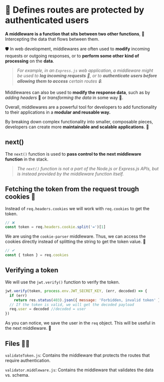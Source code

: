 # 🤖 Defines routes are protected by authenticated users

**A middleware is a function that sits between two other functions**, 🤝Intercepting the data that flows between them.

🛡️ In web development, middlewares are often used to **modify** incoming requests or outgoing responses, or to **perform some other kind of processing** on the **data**.

> _For example, in an `Express.js` web application, a middleware might be used to **log incoming requests** 📝, or to **authenticate users before allowing them to access** certain routes 🔒._

Middlewares can also be used to **modify the response data**, such as by _adding headers_ 📨 or _transforming the data_ in some way 🔄.

Overall, middlewares are a powerful tool for developers to add functionality to their applications in a **modular and reusable way.**

By breaking down complex functionality into smaller, composable pieces, developers can create more **maintainable and scalable applications**. 🚀

## next()

The `next()` function is used to **pass control to the next middleware function** in the stack.

> _The `next()` function is not a part of the Node.js or Express.js APIs, but is instead provided by the middleware function itself._

## Fetching the token from the request trough cookies 🍪

Instead of `req.headers.cookies` we will work with `req.cookies` to get the token.

```js
// ❌
const token = req.headers.cookie.split('=')[1]
```

We are using the `cookie-parser` middleware. Thus, we can access the cookies directly instead of splitting the string to get the token value. 🔑

```js
// ✔
const { token } = req.cookies
```

## Verifying a token

We will use the `jwt.verify()` function to verify the token.

```js
jwt.verify(token, process.env.JWT_SECRET_KEY, (err, decoded) => {
  if (err)
    return res.status(403).json({ message: 'Forbidden, invalid token' })
  // If the token is valid, we will get the decoded payload
  req.user = decoded //decoded = user
})
```

As you can notice, we save the user in the `req` object. This will be useful in the next middleware. 🧵

## Files 📁📂

`validateToken.js`: Contains the middleware that protects the routes that require authentication.

`validator.middleware.js`: Contains the middleware that validates the data vs. schema.
